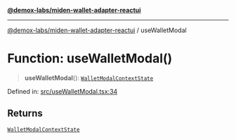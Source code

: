 [**@demox-labs/miden-wallet-adapter-reactui**](../README.md)

***

[@demox-labs/miden-wallet-adapter-reactui](../globals.md) / useWalletModal

# Function: useWalletModal()

> **useWalletModal**(): [`WalletModalContextState`](../interfaces/WalletModalContextState.md)

Defined in: [src/useWalletModal.tsx:34](https://github.com/demox-labs/miden-wallet-adapter/blob/1ef8b04773cb8b7272bbf6a4eb810ab074d47de8/packages/ui/src/useWalletModal.tsx#L34)

## Returns

[`WalletModalContextState`](../interfaces/WalletModalContextState.md)
